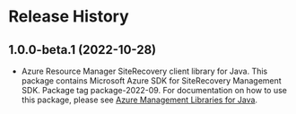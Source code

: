 # Release History

## 1.0.0-beta.1 (2022-10-28)

- Azure Resource Manager SiteRecovery client library for Java. This package contains Microsoft Azure SDK for SiteRecovery Management SDK.  Package tag package-2022-09. For documentation on how to use this package, please see [Azure Management Libraries for Java](https://aka.ms/azsdk/java/mgmt).
